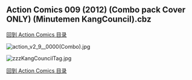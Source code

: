 ## Action Comics 009 (2012) (Combo pack Cover ONLY) (Minutemen KangCouncil).cbz


[回到 Action Comics 目录](https://github.com/alicewish/markdown/blob/master/series/Action-Comics.md)


![action_v2_9__0000(Combo).jpg](https://wx1.sinaimg.cn/large/6a9fdecagy1fq32b8rf12j21401ozavh.jpg)

![zzzKangCouncilTag.jpg](https://wx1.sinaimg.cn/large/6a9fdecagy1fq32bfqoq8j210n0m8tru.jpg)

[回到 Action Comics 目录](https://github.com/alicewish/markdown/blob/master/series/Action-Comics.md)

